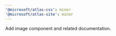 ```yaml
---
'@microsoft/atlas-css': minor
'@microsoft/atlas-site': minor
---
```


Add image component and related documentation.
